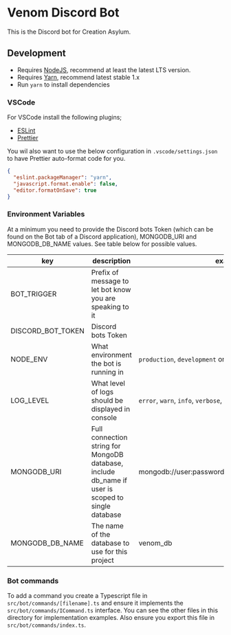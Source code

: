 # Venom Discord Bot

This is the Discord bot for Creation Asylum.

## Development

- Requires [NodeJS](https://nodejs.org/), recommend at least the latest LTS version.
- Requires [Yarn](https://classic.yarnpkg.com/lang/en/), recommend latest stable 1.x
- Run `yarn` to install dependencies

### VSCode

For VSCode install the following plugins;

- [ESLint](https://marketplace.visualstudio.com/items?itemName=dbaeumer.vscode-eslint)
- [Prettier](https://marketplace.visualstudio.com/items?itemName=esbenp.prettier-vscode)

You wil also want to use the below configuration in `.vscode/settings.json` to have Prettier auto-format code for you.

```json
{
  "eslint.packageManager": "yarn",
  "javascript.format.enable": false,
  "editor.formatOnSave": true
}
```

### Environment Variables

At a minimum you need to provide the Discord bots Token (which can be found on the Bot tab of a Discord application), MONGODB_URI and MONGODB_DB_NAME values. See table below for possible values.

| key               | description                                                                                       | example                                                |
| ----------------- | ------------------------------------------------------------------------------------------------- | ------------------------------------------------------ |
| BOT_TRIGGER       | Prefix of message to let bot know you are speaking to it                                          |
| DISCORD_BOT_TOKEN | Discord bots Token                                                                                |
| NODE_ENV          | What environment the bot is running in                                                            | `production`, `development` or `test`                  |
| LOG_LEVEL         | What level of logs should be displayed in console                                                 | `error`, `warn`, `info`, `verbose`, `debug` or `silly` |
| MONGODB_URI       | Full connection string for MongoDB database, include db_name if user is scoped to single database | mongodb://user:password@localhost:27017/venom_db       |
| MONGODB_DB_NAME   | The name of the database to use for this project                                                  | venom_db                                               |

### Bot commands

To add a command you create a Typescript file in `src/bot/commands/[filename].ts` and ensure it implements the `src/bot/commands/ICommand.ts` interface. You can see the other files in this directory for implementation examples. Also ensure you export this file in `src/bot/commands/index.ts`.
